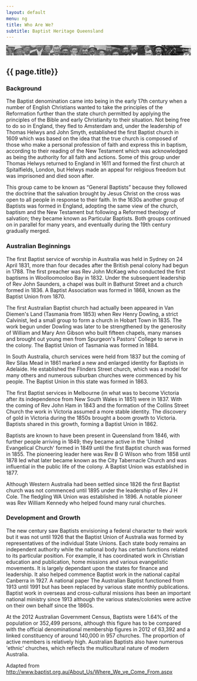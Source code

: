 ```yaml
---
layout: default
menu: ng
title: Who Are We?
subtitle: Baptist Heritage Queensland
---
```


![Faces](/images/biblio.jpg)
## {{ page.title}}


### Background

The Baptist denomination came into being in the early 17th century when a number of English Christians wanted to take the principles of the Reformation further than the state church permitted by applying the principles of the Bible and early Christianity to their situation. Not being free to do so in England, they fled to Amsterdam and, under the leadership of Thomas Helwys and John Smyth, established the first Baptist church in 1609 which was based on the idea that the true church is composed of those who make a personal profession of faith and express this in baptism, according to their reading of the New Testament which was acknowledged as being the authority for all faith and actions. Some of this group under Thomas Helwys returned to England in 1611 and formed the first church at Spitalfields, London, but Helwys made an appeal for religious freedom but was imprisoned and died soon after.

This group came to be known as “General Baptists” because they followed the doctrine that the salvation brought by Jesus Christ on the cross was open to all people in response to their faith. In the 1630s another group of Baptists was formed in England, adopting the same view of the church, baptism and the New Testament but following a Reformed theology of salvation; they became known as Particular Baptists. Both groups continued on in parallel for many years, and eventually during the 19th century gradually merged.

### Australian Beginnings

The first Baptist service of worship in Australia was held in Sydney on 24 April 1831, more than four decades after the British penal colony had begun in 1788. The first preacher was Rev John McKaeg who conducted the first baptisms in Woolloomooloo Bay in 1832. Under the subsequent leadership of Rev John Saunders, a chapel was built in Bathurst Street and a church formed in 1836. A Baptist Association was formed in 1868, known as the Baptist Union from 1870.

The first Australian Baptist church had actually been appeared in Van Diemen's Land (Tasmania from 1853) when Rev Henry Dowling, a strict Calvinist, led a small group to form a church in Hobart Town in 1835. The work begun under Dowling was later to be strengthened by the generosity of William and Mary Ann Gibson who built fifteen chapels, many manses and brought out young men from Spurgeon's Pastors' College to serve in the colony. The Baptist Union of Tasmania was formed in 1884.

In South Australia, church services were held from 1837 but the coming of Rev Silas Mead in 1861 marked a new and enlarged identity for Baptists in Adelaide. He established the Flinders Street church, which was a model for many others and numerous suburban churches were commenced by his people. The Baptist Union in this state was formed in 1863.

The first Baptist services in Melbourne (in what was to become Victoria after its independence from New South Wales in 1851) were in 1837. With the coming of Rev John Ham in 1843 and the formation of the Collins Street Church the work in Victoria assumed a more stable identity. The discovery of gold in Victoria during the 1850s brought a boom growth to Victoria. Baptists shared in this growth, forming a Baptist Union in 1862.

Baptists are known to have been present in Queensland from 1846, with further people arriving in 1849; they became active in the 'United Evangelical Church' formed in 1849 until the first Baptist church was formed in 1855. The pioneering leader here was Rev B G Wilson who from 1858 until 1878 led what later became known as the City Tabernacle Church and was influential in the public life of the colony. A Baptist Union was established in 1877.

Although Western Australia had been settled since 1826 the first Baptist church was not commenced until 1895 under the leadership of Rev J H Cole. The fledgling WA Union was established in 1896. A notable pioneer was Rev William Kennedy who helped found many rural churches.

### Development and Growth

The new century saw Baptists envisioning a federal character to their work but it was not until 1926 that the Baptist Union of Australia was formed by representatives of the individual State Unions. Each state body remains an independent authority while the national body has certain functions related to its particular position. For example, it has coordinated work in Christian education and publication, home missions and various evangelistic movements. It is largely dependant upon the states for finance and leadership. It also helped commence Baptist work in the national capital Canberra in 1927. A national paper The Australian Baptist functioned from 1913 until 1991 but has been replaced by various state monthly publications. Baptist work in overseas and cross-cultural missions ihas been an important national ministry since 1913 although the various states/colonies were active on their own behalf since the 1860s.

At the 2012 Australian Government Census, Baptists were 1.64% of the population or 352,499 persons, although this figure has to be compared with the official denominational membership figures in 2012 of 63,392 and a linked constituency of around 140,000 in 957 churches. The proportion of active members is relatively high. Australian Baptists also have numerous 'ethnic' churches, which reflects the multicultural nature of modern Australia.

Adapted from http://www.baptist.org.au/About_Us/Where_We_ve_Come_From.aspx